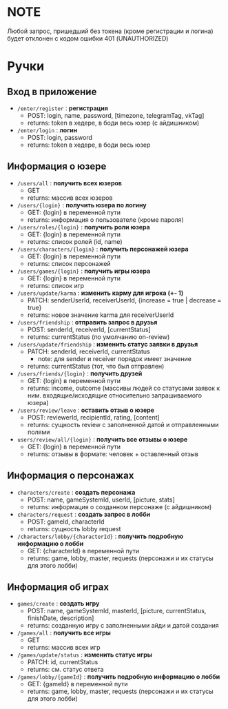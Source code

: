 # NOTE

Любой запрос, пришедший без токена (кроме регистрации и логина) будет отклонен с кодом ошибки 401 (UNAUTHORIZED)

# Ручки

## Вход в приложение

- `/enter/register` : **регистрация**
    - POST: login, name, password, [timezone, telegramTag, vkTag]
    - returns: token в хедере, в боди весь юзер (с айдишником)
- `/enter/login` : **логин**
    - POST: login, password
    - returns: token в хедере, в боди весь юзер

## Информация о юзере

- `/users/all` : **получить всех юзеров**
    - GET
    - returns: массив всех юзеров
- `/users/{login}` : **получить юзера по логину**
    - GET: {login} в переменной пути
    - returns: информация о пользователе (кроме пароля)
- `/users/roles/{login}` : **получить роли юзера**
    - GET: {login} в переменной пути
    - returns: список ролей (id, name)
- `/users/characters/{login}` : **получить персонажей юзера**
    - GET: {login} в переменной пути
    - returns: список персонажей
- `/users/games/{login}` : **получить игры юзера**
    - GET: {login} в переменной пути
    - returns: список игр
- `/users/update/karma` : **изменить карму для игрока (+- 1)**
    - PATCH: senderUserId, receiverUserId, {increase = true | decrease = true}
    - returns: новое значение karma для receiverUserId
- `/users/friendship` : **отправить запрос в друзья**
    - POST: senderId, receiverId, [currentStatus]
    - returns: currentStatus (по умолчанию on-review)
- `/users/update/friendship` : **изменить статус заявки в  друзья**
    - PATCH: senderId, receiverId, currentStatus
        - note: для sender и receiver порядок имеет значение
    - returns: currentStatus (тот, что был отправлен)
- `/users/friends/{login}` : **получить друзей**
    - GET: {login} в переменной пути
    - returns: income, outcome (массивы людей со статусами заявок к ним. входящие/исходящие относительно запрашиваемого юзера)
- `/users/review/leave` : **оставить отзыв о юзере**
    - POST: reviewerId, recipientId, rating, [content]
    - returns: сущность review с заполненной датой и отправленными полями
- `users/review/all/{login}` : **получить все отзывы о юзере**
    - GET: {login} в переменной пути
    - returns: отзывы в формате: человек + оставленный отзыв

## Информация о персонажах

- `characters/create` : **создать персонажа**
    - POST: name, gameSystemId, userId, [picture, stats]
    - returns: информация о созданном персонаже (с айдишником)
- `characters/request` : **создать запрос в лобби**
    - POST: gameId, characterId
    - returns: сущность lobby request
- `/characters/lobby/{characterId}` : **получить подробную информацию о лобби**
    - GET: {characterId} в переменной пути
    - returns: game, lobby, master, requests (персонажи и их статусы для этого лобби)

## Информация об играх

- `games/create` : **создать игру**
    - POST: name, gameSystemId, masterId, [picture, currentStatus, finishDate, description]
    - returns: созданную игру с заполненными айди и датой создания
- `/games/all` : **получить все игры**
    - GET
    - returns: массив всех игр
- `/games/update/status` : **изменить статус игры**
    - PATCH: id, currentStatus
    - returns: см. статус ответа
- `/games/lobby/{gameId}` : **получить подробную информацию о лобби**
    - GET: {gameId} в переменной пути
    - returns: game, lobby, master, requests (персонажи и их статусы для этого лобби)

